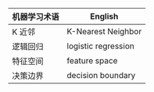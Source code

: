 | 机器学习术语 | English             |
| ------------ | ------------------- |
| K 近邻       | K-Nearest Neighbor  |
| 逻辑回归     | logistic regression |
| 特征空间     | feature space       | 
| 决策边界     | decision boundary   |

